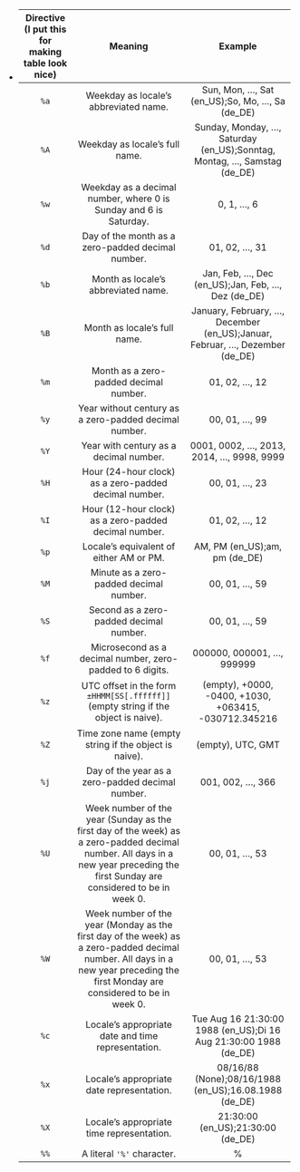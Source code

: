 - | Directive (I put this for making table look nice)|                           Meaning                            |                           Example                            |
  | :-------: | :----------------------------------------------------------: | :----------------------------------------------------------: |
  |   `%a`    |            Weekday as locale’s abbreviated name.             |        Sun, Mon, …, Sat (en_US);So, Mo, …, Sa (de_DE)        |
  |   `%A`    |                Weekday as locale’s full name.                | Sunday, Monday, …, Saturday (en_US);Sonntag, Montag, …, Samstag (de_DE) |
  |   `%w`    | Weekday as a decimal number, where 0 is Sunday and 6 is Saturday. |                          0, 1, …, 6                          |
  |   `%d`    |      Day of the month as a zero-padded decimal number.       |                        01, 02, …, 31                         |
  |   `%b`    |             Month as locale’s abbreviated name.              |      Jan, Feb, …, Dec (en_US);Jan, Feb, …, Dez (de_DE)       |
  |   `%B`    |                 Month as locale’s full name.                 | January, February, …, December (en_US);Januar, Februar, …, Dezember (de_DE) |
  |   `%m`    |            Month as a zero-padded decimal number.            |                        01, 02, …, 12                         |
  |   `%y`    |    Year without century as a zero-padded decimal number.     |                        00, 01, …, 99                         |
  |   `%Y`    |            Year with century as a decimal number.            |           0001, 0002, …, 2013, 2014, …, 9998, 9999           |
  |   `%H`    |    Hour (24-hour clock) as a zero-padded decimal number.     |                        00, 01, …, 23                         |
  |   `%I`    |    Hour (12-hour clock) as a zero-padded decimal number.     |                        01, 02, …, 12                         |
  |   `%p`    |           Locale’s equivalent of either AM or PM.            |                AM, PM (en_US);am, pm (de_DE)                 |
  |   `%M`    |           Minute as a zero-padded decimal number.            |                        00, 01, …, 59                         |
  |   `%S`    |           Second as a zero-padded decimal number.            |                        00, 01, …, 59                         |
  |   `%f`    |  Microsecond as a decimal number, zero-padded to 6 digits.   |                  000000, 000001, …, 999999                   |
  |   `%z`    | UTC offset in the form `±HHMM[SS[.ffffff]]` (empty string if the object is naive). |    (empty), +0000, -0400, +1030, +063415, -030712.345216     |
  |   `%Z`    |    Time zone name (empty string if the object is naive).     |                      (empty), UTC, GMT                       |
  |   `%j`    |       Day of the year as a zero-padded decimal number.       |                       001, 002, …, 366                       |
  |   `%U`    | Week number of the year (Sunday as the first day of the week) as a zero-padded decimal number. All days in a new year preceding the first Sunday are considered to be in week 0. |                        00, 01, …, 53                         |
  |   `%W`    | Week number of the year (Monday as the first day of the week) as a zero-padded decimal number. All days in a new year preceding the first Monday are considered to be in week 0. |                        00, 01, …, 53                         |
  |   `%c`    |      Locale’s appropriate date and time representation.      | Tue Aug 16 21:30:00 1988 (en_US);Di 16 Aug 21:30:00 1988 (de_DE) |
  |   `%x`    |          Locale’s appropriate date representation.           |    08/16/88 (None);08/16/1988 (en_US);16.08.1988 (de_DE)     |
  |   `%X`    |          Locale’s appropriate time representation.           |              21:30:00 (en_US);21:30:00 (de_DE)               |
  |   `%%`    |                  A literal `'%'` character.                  |                              %                               |